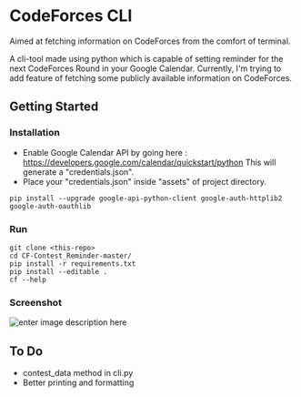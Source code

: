 


# CodeForces CLI
Aimed at fetching information on CodeForces from the comfort of terminal.

A cli-tool made using python which is capable of setting reminder for the next CodeForces Round in your Google Calendar. Currently, I'm trying to add feature of fetching some publicly available information on CodeForces.


## Getting Started

### Installation

* Enable Google Calendar API by going here : https://developers.google.com/calendar/quickstart/python
This will generate a "credentials.json".
* Place your "credentials.json" inside "assets" of project directory.


```
pip install --upgrade google-api-python-client google-auth-httplib2 google-auth-oauthlib
```


### Run
```
git clone <this-repo>
cd CF-Contest_Reminder-master/
pip install -r requirements.txt
pip install --editable .
cf --help
```

### Screenshot
![enter image description here](https://github.com/satyap54/CF-Contest_Reminder/blob/master/assets/CF-Cli-v2.png?raw=true)
## To Do

 - contest_data method in cli.py
 - Better printing and formatting
